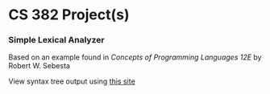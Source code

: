 # CS 382 Project(s)


### Simple Lexical Analyzer
Based on an example found in *Concepts of Programming Languages 12E* by Robert W. Sebesta

View syntax tree output using [this site](https://dprebyl.github.io/syntree)